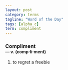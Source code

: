 ```yaml
---
layout: post
category: terms
tagline: "Word of the Day"
tags: [alpha_c]
term: compliment
---
```


<h3>Compliment<br/> <small>&mdash; v. (comp<span>&middot;</span>li<span>&middot;</span>ment)</small></h3>
<p><ol><li>to regret a freebie</li>
</ol></p>
